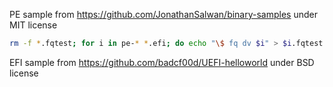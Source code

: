 PE sample from https://github.com/JonathanSalwan/binary-samples under MIT license

```sh
rm -f *.fqtest; for i in pe-* *.efi; do echo "\$ fq dv $i" > $i.fqtest ; done
```

EFI sample from https://github.com/badcf00d/UEFI-helloworld under BSD license
